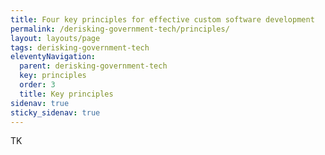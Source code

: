 ```yaml
---
title: Four key principles for effective custom software development
permalink: /derisking-government-tech/principles/
layout: layouts/page
tags: derisking-government-tech
eleventyNavigation:
  parent: derisking-government-tech
  key: principles
  order: 3
  title: Key principles
sidenav: true
sticky_sidenav: true
---
```


TK
